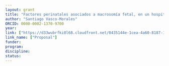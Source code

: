 ```yaml
---
layout: grant
title: "Factores perinatales asociados a macrosomía fetal, en un hospital de Quito-Ecuador"
author: "Santiago Vasco-Morales"
ORCID: 0000-0002-1370-9700
year: 
link: ["https://d33wubrfki0l68.cloudfront.net/0435144e-1cea-4a60-8187-1384136c71d4/649-Article%20Text-1927-1-10-20210812.pdf"]
link_name: ["Proposal"]
funder: 
program: 
discipline:
status: 
---
```

